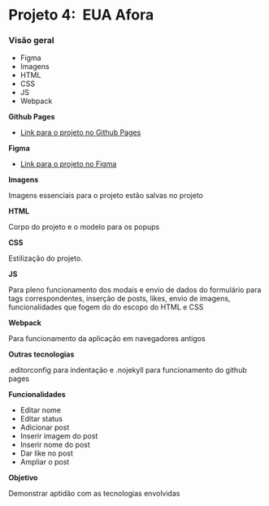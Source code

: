 # Projeto 4:  EUA Afora

### Visão geral

* Figma
* Imagens
* HTML
* CSS
* JS
* Webpack

**Github Pages**

* [Link para o projeto no Github Pages](https://izaqueisrael.github.io/web_project_4_ptbr/)

**Figma**

* [Link para o projeto no Figma](https://www.figma.com/file/XfB6BSINvliub43JgKza1e/WEB.-Sprint-4.-Around-The-U.S.-desktop-%2B-mobile-pt)

**Imagens**

Imagens essenciais para o projeto estão salvas no projeto

**HTML**

Corpo do projeto e o modelo para os popups

**CSS**

Estilização do projeto.

**JS**

Para pleno funcionamento dos modais e envio de dados do formulário para tags correspondentes, inserção de posts, likes, envio de imagens, funcionalidades que fogem do do escopo do HTML e CSS

**Webpack**

Para funcionamento da aplicação em navegadores antigos

**Outras tecnologias**

.editorconfig para indentação e .nojekyll para funcionamento do github pages

**Funcionalidades**

* Editar nome 
* Editar status
* Adicionar post
* Inserir imagem do post
* Inserir nome do post
* Dar like no post
* Ampliar o post

**Objetivo**

Demonstrar aptidão com as tecnologias envolvidas


